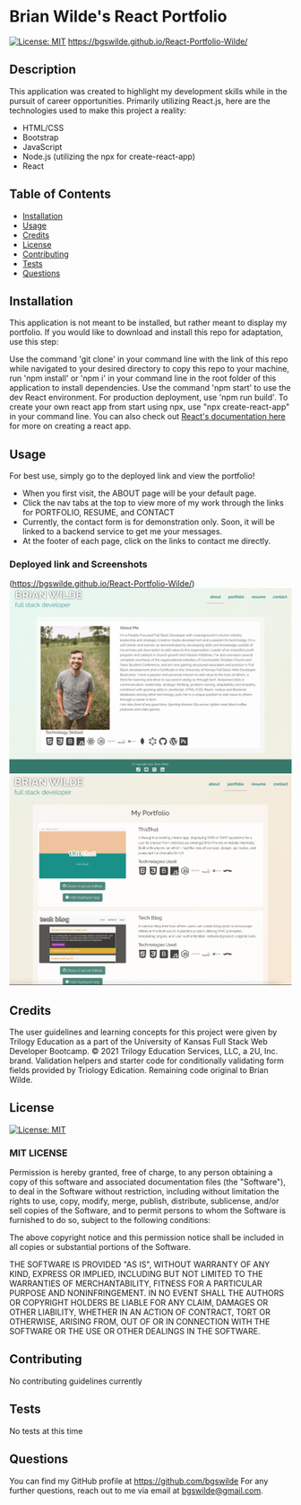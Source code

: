# Brian Wilde's React Portfolio
[![License: MIT](https://img.shields.io/badge/License-MIT-yellow.svg)](https://opensource.org/licenses/MIT)
https://bgswilde.github.io/React-Portfolio-Wilde/

## Description
This application was created to highlight my development skills while in the pursuit of career opportunities. Primarily utilizing React.js, here are the technologies used to make this project a reality:
- HTML/CSS
- Bootstrap
- JavaScript
- Node.js (utilizing the npx for create-react-app)
- React

## Table of Contents
* [Installation](#installation)
* [Usage](#usage)
* [Credits](#credits)
* [License](#license)
* [Contributing](#contributing)
* [Tests](#tests)
* [Questions](#questions)

## Installation
This application is not meant to be installed, but rather meant to display my portfolio. If you would like to download and install this repo for adaptation, use this step:

Use the command 'git clone' in your command line with the link of this repo while navigated to your desired directory to copy this repo to your machine, run 'npm install' or 'npm i' in your command line in the root folder of this application to install dependencies. Use the command 'npm start' to use the dev React environment. For production deployment, use 'npm run build'. To create your own react app from start using npx, use "npx create-react-app" in your command line. You can also check out [React's documentation here](https://reactjs.org/docs/create-a-new-react-app.html) for more on creating a react app.

## Usage
For best use, simply go to the deployed link and view the portfolio!
* When you first visit, the ABOUT page will be your default page.
* Click the nav tabs at the top to view more of my work through the links for PORTFOLIO, RESUME, and CONTACT
* Currently, the contact form is for demonstration only. Soon, it will be linked to a backend service to get me your messages.
* At the footer of each page, click on the links to contact me directly.

### Deployed link and Screenshots
(https://bgswilde.github.io/React-Portfolio-Wilde/)
![screenshot 1](./public/assets/images/portfolio.png)
![screenshot 2](./public/assets/images/portfolio2.png)

## Credits
The user guidelines and learning concepts for this project were given by Trilogy Education as a part of the University of Kansas Full Stack Web Developer Bootcamp. © 2021 Trilogy Education Services, LLC, a 2U, Inc. brand. Validation helpers and starter code for conditionally validating form fields provided by Triology Edication. Remaining code original to Brian Wilde.

## License
[![License: MIT](https://img.shields.io/badge/License-MIT-yellow.svg)](https://opensource.org/licenses/MIT)

### MIT LICENSE

Permission is hereby granted, free of charge, to any person obtaining a copy
of this software and associated documentation files (the "Software"), to deal
in the Software without restriction, including without limitation the rights
to use, copy, modify, merge, publish, distribute, sublicense, and/or sell
copies of the Software, and to permit persons to whom the Software is
furnished to do so, subject to the following conditions:

The above copyright notice and this permission notice shall be included in all
copies or substantial portions of the Software.

THE SOFTWARE IS PROVIDED "AS IS", WITHOUT WARRANTY OF ANY KIND, EXPRESS OR
IMPLIED, INCLUDING BUT NOT LIMITED TO THE WARRANTIES OF MERCHANTABILITY,
FITNESS FOR A PARTICULAR PURPOSE AND NONINFRINGEMENT. IN NO EVENT SHALL THE
AUTHORS OR COPYRIGHT HOLDERS BE LIABLE FOR ANY CLAIM, DAMAGES OR OTHER
LIABILITY, WHETHER IN AN ACTION OF CONTRACT, TORT OR OTHERWISE, ARISING FROM,
OUT OF OR IN CONNECTION WITH THE SOFTWARE OR THE USE OR OTHER DEALINGS IN THE
SOFTWARE.

## Contributing
No contributing guidelines currently

## Tests
No tests at this time

## Questions
You can find my GitHub profile at https://github.com/bgswilde
For any further questions, reach out to me via email at bgswilde@gmail.com.
